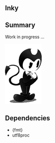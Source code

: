 ## Inky 

## Summary

Work in progress ...

![graph](https://github.com/lewismj/inky/blob/main/doc/resources/img/inky.png) 

## Dependencies

- {fmt}
- utf8proc
